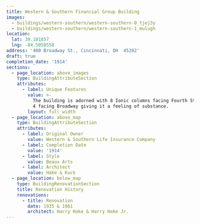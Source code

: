 ```yaml
---
title: Western & Southern Financial Group Building
images:
  - buildings/western-southern/western-southern-0_tjej3y
  - buildings/western-southern/western-southern-1_mulugh
location:
  lat: 39.101857
  lng: -84.5058558
address: '400 Broadway St., Cincinnati, OH  45202'
draft: true
completion_date: '1914'
sections:
  - page_location: above_images
    type: BuildingAttributeSection
    attributes:
      - label: Unique Features
        value: >-
          The building is adorned with 8 Ionic columns facing Fourth Street and
          4 facing Broadway giving it a feeling of substance.
        layout: full_width
  - page_location: above_map
    type: BuildingAttributeSection
    attributes:
      - label: Original Owner
        value: Western & Southern Life Insurance Company
      - label: Completion Date
        value: '1914'
      - label: Style
        value: Beaux Arts
      - label: Architect
        value: Hake & Kuck
  - page_location: below_map
    type: BuildingRenovationSection
    title: Renovation History
    renovations:
      - title: Renovation
        date: 1935 & 1961
        architect: Harry Hake & Harry Hake Jr.
---
```


